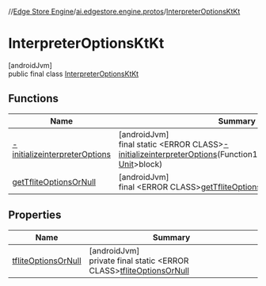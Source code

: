//[Edge Store Engine](../../../index.md)/[ai.edgestore.engine.protos](../index.md)/[InterpreterOptionsKtKt](index.md)

# InterpreterOptionsKtKt

[androidJvm]\
public final class [InterpreterOptionsKtKt](index.md)

## Functions

| Name | Summary |
|---|---|
| [-initializeinterpreterOptions](-initializeinterpreter-options.md) | [androidJvm]<br>final static &lt;ERROR CLASS&gt;[-initializeinterpreterOptions](-initializeinterpreter-options.md)(Function1&lt;[InterpreterOptionsKt.Dsl](../-interpreter-options-kt/-dsl/index.md), [Unit](https://kotlinlang.org/api/latest/jvm/stdlib/kotlin/-unit/index.html)&gt;block) |
| [getTfliteOptionsOrNull](get-tflite-options-or-null.md) | [androidJvm]<br>final &lt;ERROR CLASS&gt;[getTfliteOptionsOrNull](get-tflite-options-or-null.md)() |

## Properties

| Name | Summary |
|---|---|
| [tfliteOptionsOrNull](index.md#-1299694423%2FProperties%2F-89531115) | [androidJvm]<br>private final static &lt;ERROR CLASS&gt;[tfliteOptionsOrNull](index.md#-1299694423%2FProperties%2F-89531115) |
